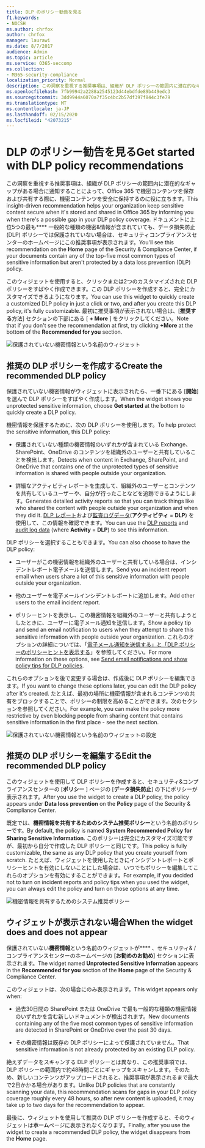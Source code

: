```yaml
---
title: DLP のポリシー勧告を見る
f1.keywords:
- NOCSH
ms.author: chrfox
author: chrfox
manager: laurawi
ms.date: 8/7/2017
audience: Admin
ms.topic: article
ms.service: O365-seccomp
ms.collection:
- M365-security-compliance
localization_priority: Normal
description: この洞察を重視する推奨事項は、組織が DLP ポリシーの範囲内に潜在的なギャップがある場合に通知することによって、Office 365 で機密コンテンツを保存および共有する際に、機密コンテンツを安全に保持するのに役に立ちます。 ドキュメントに上位5つの最も一般的な種類の機密&amp;情報が含まれていても、DLP ポリシーによって保護されていない場合は、セキュリティコンプライアンスセンターのホームページにこの推奨事項が表示されます。
ms.openlocfilehash: 7fb99942a2288a2545123d44ebdfde89b449edc3
ms.sourcegitcommit: 3dd9944a6070a7f35c4bc2b57df397f844c3fe79
ms.translationtype: MT
ms.contentlocale: ja-JP
ms.lasthandoff: 02/15/2020
ms.locfileid: "42073215"
---
```

# <a name="get-started-with-dlp-policy-recommendations"></a><span data-ttu-id="40ffd-104">DLP のポリシー勧告を見る</span><span class="sxs-lookup"><span data-stu-id="40ffd-104">Get started with DLP policy recommendations</span></span>

<span data-ttu-id="40ffd-105">この洞察を重視する推奨事項は、組織が DLP ポリシーの範囲内に潜在的なギャップがある場合に通知することによって、Office 365 で機密コンテンツを保存および共有する際に、機密コンテンツを安全に保持するのに役に立ちます。</span><span class="sxs-lookup"><span data-stu-id="40ffd-105">This insight-driven recommendation helps your organization keep sensitive content secure when it's stored and shared in Office 365 by informing you when there's a possible gap in your DLP policy coverage.</span></span> <span data-ttu-id="40ffd-106">ドキュメントに上位5つの最も\*\*\*\* 一般的な種類の機密&amp;情報が含まれていても、データ損失防止 (DLP) ポリシーでは保護されていない場合は、セキュリティコンプライアンスセンターのホームページにこの推奨事項が表示されます。</span><span class="sxs-lookup"><span data-stu-id="40ffd-106">You'll see this recommendation on the **Home** page of the Security &amp; Compliance Center, if your documents contain any of the top-five most common types of sensitive information but aren't protected by a data loss prevention (DLP) policy.</span></span> 
  
<span data-ttu-id="40ffd-107">このウィジェットを使用すると、クリックまたは2つのカスタマイズされた DLP ポリシーをすばやく作成できます。この DLP ポリシーを作成すると、完全にカスタマイズできるようになります。</span><span class="sxs-lookup"><span data-stu-id="40ffd-107">You can use this widget to quickly create a customized DLP policy in just a click or two, and after you create this DLP policy, it's fully customizable.</span></span> <span data-ttu-id="40ffd-108">最初に推奨事項が表示されない場合は、[**推奨する**方法] セクションの下部にある [ **+ More** ] をクリックしてください。</span><span class="sxs-lookup"><span data-stu-id="40ffd-108">Note that if you don't see the recommendation at first, try clicking **+More** at the bottom of the **Recommended for you** section.</span></span> 
  
![保護されていない機密情報という名前のウィジェット](../media/91bc04d2-6eff-4294-8b73-b2d56d26ffc4.png)
  
## <a name="create-the-recommended-dlp-policy"></a><span data-ttu-id="40ffd-110">推奨の DLP ポリシーを作成する</span><span class="sxs-lookup"><span data-stu-id="40ffd-110">Create the recommended DLP policy</span></span>

<span data-ttu-id="40ffd-111">保護されていない機密情報がウィジェットに表示されたら、一番下にある [**開始**] を選んで DLP ポリシーをすばやく作成します。</span><span class="sxs-lookup"><span data-stu-id="40ffd-111">When the widget shows you unprotected sensitive information, choose **Get started** at the bottom to quickly create a DLP policy.</span></span> 
  
<span data-ttu-id="40ffd-112">機密情報を保護するために、次の DLP ポリシーを使用します。</span><span class="sxs-lookup"><span data-stu-id="40ffd-112">To help protect the sensitive information, this DLP policy:</span></span>
  
- <span data-ttu-id="40ffd-113">保護されていない種類の機密情報のいずれかが含まれている Exchange、SharePoint、OneDrive のコンテンツを組織外のユーザーと共有していることを検出します。</span><span class="sxs-lookup"><span data-stu-id="40ffd-113">Detects when content in Exchange, SharePoint, and OneDrive that contains one of the unprotected types of sensitive information is shared with people outside your organization.</span></span>
    
- <span data-ttu-id="40ffd-114">詳細なアクティビティレポートを生成して、組織外のユーザーとコンテンツを共有しているユーザーや、自分が行ったことなどを追跡できるようにします。</span><span class="sxs-lookup"><span data-stu-id="40ffd-114">Generates detailed activity reports so that you can track things like who shared the content with people outside your organization and when they did it.</span></span> <span data-ttu-id="40ffd-115">[DLP レポート](view-the-dlp-reports.md)および[監査ログデータ](search-the-audit-log-in-security-and-compliance.md)(**アクティビティ** = **DLP**) を使用して、この情報を確認できます。</span><span class="sxs-lookup"><span data-stu-id="40ffd-115">You can use the [DLP reports](view-the-dlp-reports.md) and [audit log data](search-the-audit-log-in-security-and-compliance.md) (where **Activity** = **DLP**) to see this information.</span></span>
    
<span data-ttu-id="40ffd-116">DLP ポリシーを選択することもできます。</span><span class="sxs-lookup"><span data-stu-id="40ffd-116">You can also choose to have the DLP policy:</span></span>
  
- <span data-ttu-id="40ffd-117">ユーザーがこの機密情報を組織外のユーザーと共有している場合は、インシデントレポート電子メールを送信します。</span><span class="sxs-lookup"><span data-stu-id="40ffd-117">Send you an incident report email when users share a lot of this sensitive information with people outside your organization.</span></span>
    
- <span data-ttu-id="40ffd-118">他のユーザーを電子メールインシデントレポートに追加します。</span><span class="sxs-lookup"><span data-stu-id="40ffd-118">Add other users to the email incident report.</span></span>
    
- <span data-ttu-id="40ffd-119">ポリシーヒントを表示し、この機密情報を組織外のユーザーと共有しようとしたときに、ユーザーに電子メール通知を送信します。</span><span class="sxs-lookup"><span data-stu-id="40ffd-119">Show a policy tip and send an email notification to users when they attempt to share this sensitive information with people outside your organization.</span></span> <span data-ttu-id="40ffd-120">これらのオプションの詳細については、「[電子メール通知を送信する」と「DLP ポリシーのポリシーヒントを表示する](use-notifications-and-policy-tips.md)」を参照してください。</span><span class="sxs-lookup"><span data-stu-id="40ffd-120">For more information on these options, see [Send email notifications and show policy tips for DLP policies](use-notifications-and-policy-tips.md).</span></span>
    
<span data-ttu-id="40ffd-121">これらのオプションを後で変更する場合は、作成後に DLP ポリシーを編集できます。</span><span class="sxs-lookup"><span data-stu-id="40ffd-121">If you want to change these options later, you can edit the DLP policy after it's created.</span></span> <span data-ttu-id="40ffd-122">たとえば、最初の場所に機密情報が含まれるコンテンツの共有をブロックすることで、ポリシーの制限を高めることができます。次のセクションを参照してください。</span><span class="sxs-lookup"><span data-stu-id="40ffd-122">For example, you can make the policy more restrictive by even blocking people from sharing content that contains sensitive information in the first place - see the next section.</span></span>
  
![保護されていない機密情報という名前のウィジェットの設定](../media/b6106cbd-1bed-4582-aaef-b678de470c9b.png)
  
## <a name="edit-the-recommended-dlp-policy"></a><span data-ttu-id="40ffd-124">推奨の DLP ポリシーを編集する</span><span class="sxs-lookup"><span data-stu-id="40ffd-124">Edit the recommended DLP policy</span></span>

<span data-ttu-id="40ffd-125">このウィジェットを使用して DLP ポリシーを作成すると、セキュリティ&amp;コンプライアンスセンターの [**ポリシー** ] ページの [**データ損失防止**] の下にポリシーが表示されます。</span><span class="sxs-lookup"><span data-stu-id="40ffd-125">After you use the widget to create a DLP policy, the policy appears under **Data loss prevention** on the **Policy** page of the Security &amp; Compliance Center.</span></span> 
  
<span data-ttu-id="40ffd-126">既定では、**機密情報を共有するためのシステム推奨ポリシー**という名前のポリシーです。</span><span class="sxs-lookup"><span data-stu-id="40ffd-126">By default, the policy is named **System Recommended Policy for Sharing Sensitive Information**.</span></span> <span data-ttu-id="40ffd-127">このポリシーは完全にカスタマイズ可能ですが、最初から自分で作成した DLP ポリシーと同じです。</span><span class="sxs-lookup"><span data-stu-id="40ffd-127">This policy is fully customizable, the same as any DLP policy that you create yourself from scratch.</span></span> <span data-ttu-id="40ffd-128">たとえば、ウィジェットを使用したときにインシデントレポートとポリシーヒントを有効にしないことにした場合は、いつでもポリシーを編集してこれらのオプションを有効にすることができます。</span><span class="sxs-lookup"><span data-stu-id="40ffd-128">For example, if you decided not to turn on incident reports and policy tips when you used the widget, you can always edit the policy and turn on those options at any time.</span></span>
  
![機密情報を共有するためのシステム推奨ポリシー](../media/2fc49f25-ec25-4433-add4-d60f73888f13.png)
  
## <a name="when-the-widget-does-and-does-not-appear"></a><span data-ttu-id="40ffd-130">ウィジェットが表示されない場合</span><span class="sxs-lookup"><span data-stu-id="40ffd-130">When the widget does and does not appear</span></span>

<span data-ttu-id="40ffd-131">保護されていない**機密情報**という名前のウィジェットが\*\*\*\* 、セキュリティ&amp; /コンプライアンスセンターのホームページの [**お勧めのお勧め**] セクションに表示されます。</span><span class="sxs-lookup"><span data-stu-id="40ffd-131">The widget named **Unprotected Sensitive Information** appears in the **Recommended for you** section of the **Home** page of the Security &amp; Compliance Center.</span></span> 
  
<span data-ttu-id="40ffd-132">このウィジェットは、次の場合にのみ表示されます。</span><span class="sxs-lookup"><span data-stu-id="40ffd-132">This widget appears only when:</span></span>
  
- <span data-ttu-id="40ffd-133">過去30日間の SharePoint または OneDrive で最も一般的な種類の機密情報のいずれかを含む新しいドキュメントが検出されます。</span><span class="sxs-lookup"><span data-stu-id="40ffd-133">New documents containing any of the five most common types of sensitive information are detected in SharePoint or OneDrive over the past 30 days.</span></span>
    
- <span data-ttu-id="40ffd-134">その機密情報は既存の DLP ポリシーによって保護されていません。</span><span class="sxs-lookup"><span data-stu-id="40ffd-134">That sensitive information is not already protected by an existing DLP policy.</span></span>
    
<span data-ttu-id="40ffd-135">絶えずデータをスキャンする DLP ポリシーとは異なり、この推奨事項では、DLP ポリシーの範囲内で約48時間ごとにギャップをスキャンします。そのため、新しいコンテンツがアップロードされると、推奨事項が表示されるまで最大で2日かかる場合があります。</span><span class="sxs-lookup"><span data-stu-id="40ffd-135">Unlike DLP policies that are constantly scanning your data, this recommendation scans for gaps in your DLP policy coverage roughly every 48 hours, so after new content is uploaded, it may take up to two days for the recommendation to appear.</span></span>
  
<span data-ttu-id="40ffd-136">最後に、ウィジェットを使用して推奨の DLP ポリシーを作成すると、そのウィジェットは**ホーム**ページに表示されなくなります。</span><span class="sxs-lookup"><span data-stu-id="40ffd-136">Finally, after you use the widget to create a recommended DLP policy, the widget disappears from the **Home** page.</span></span> 
  


